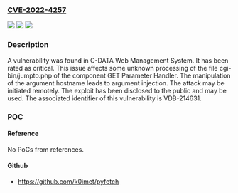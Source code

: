### [CVE-2022-4257](https://cve.mitre.org/cgi-bin/cvename.cgi?name=CVE-2022-4257)
![](https://img.shields.io/static/v1?label=Product&message=Web%20Management%20System&color=blue)
![](https://img.shields.io/static/v1?label=Version&message=n%2Fa&color=blue)
![](https://img.shields.io/static/v1?label=Vulnerability&message=CWE-707%20Improper%20Neutralization%20-%3E%20CWE-74%20Injection%20-%3E%20CWE-88%20Argument%20Injection&color=brighgreen)

### Description

A vulnerability was found in C-DATA Web Management System. It has been rated as critical. This issue affects some unknown processing of the file cgi-bin/jumpto.php of the component GET Parameter Handler. The manipulation of the argument hostname leads to argument injection. The attack may be initiated remotely. The exploit has been disclosed to the public and may be used. The associated identifier of this vulnerability is VDB-214631.

### POC

#### Reference
No PoCs from references.

#### Github
- https://github.com/k0imet/pyfetch

